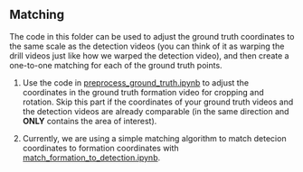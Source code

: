## Matching

The code in this folder can be used to adjust the ground truth coordinates to the same scale as the detection videos (you can think of it as warping the drill videos just like how we warped the detection video), and then create a one-to-one matching for each of the ground truth points.

1. Use the code in [preprocess_ground_truth.ipynb](preprocess_ground_truth.ipynb) to adjust the coordinates in the ground truth formation video for cropping and rotation. Skip this part if the coordinates of your ground truth videos and the detection videos are already comparable (in the same direction and  <b>ONLY</b> contains the area of interest).

2. Currently, we are using a simple matching algorithm to match detecion coordinates to formation coordinates with [match_formation_to_detection.ipynb](match_formation_to_detection.ipynb). 
